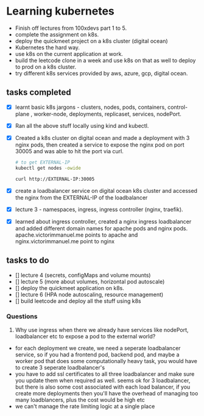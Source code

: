 # Learning kubernetes

- Finish off lectures from 100xdevs part 1 to 5.
- complete the assignment on k8s.
- deploy the quickmeet project on a k8s cluster (digital ocean)
- Kubernetes the hard way.
- use k8s on the current application at work.
- build the leetcode clone in a week and use k8s on that as well to deploy
  to prod on a k8s cluster.
- try different k8s services provided by aws, azure, gcp, digital ocean.

## tasks completed

- [x] learnt basic k8s jargons - clusters, nodes, pods, containers, control-plane
      , worker-node, deployments, replicaset, services, nodePort.
- [x] Ran all the above stuff locally using kind and kubectl.
- [x] Created a k8s cluster on digital ocean and made a deployment with 3 nginx pods,
      then created a service to expose the nginx pod on port 30005 and
      was able to hit the port via curl.

  ```bash
  # to get EXTERNAL-IP
  kubectl get nodes -owide

  curl http://EXTERNAL-IP:30005

  ```

- [x] create a loadbalancer service on digital ocean k8s cluster
      and accessed the nginx from the EXTERNAL-IP of the loadbalancer
- [x] lecture 3 - namespaces, ingress, ingress controller
      (nginx, traefik).
- [x] learned about ingress controller, created a nginx ingress loadbalancer and added different domain names for apache pods and nginx pods. apache.victorimmanuel.me points to apache and nginx.victorimmanuel.me point to nginx

## tasks to do

- [] lecture 4 (secrets, configMaps and volume mounts)
- [] lecture 5 (more about volumes, horizontal pod autoscale)
- [] deploy the quickmeet application on k8s.
- [] lecture 6 (HPA node autoscaling, resource management)
- [] build leetcode and deploy all the stuff using k8s

### Questions

1. Why use ingress when there we already have services like nodePort,
   loadbalancer etc to expose a pod to the external world?

- for each deployment we create, we need a seperate loadbalancer service,
  so if you had a frontend pod, backend pod,
  and maybe a worker pod that does some computationally heavy task,
  you would have to create 3 seperate loadbalancer's
- you have to add ssl certificates to all three loadbalancer
  and make sure you update them when required as well. seems ok for 3 loadbalancer,
  but there is also some cost associated with each load balancer,
  if you create more deployments then you'll have the overhead of managing
  too many loadblancers, plus the cost would be high etc
- we can't manage the rate limiting logic at a single place
